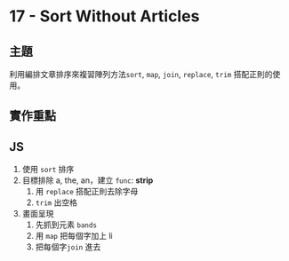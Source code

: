 # 17 - Sort Without Articles

## 主題
利用編排文章排序來複習陣列方法`sort`, `map`, `join`, `replace`, `trim` 搭配正則的使用。

## 實作重點

## JS

1. 使用 `sort` 排序
2. 目標排除 a, the, an，建立 `func`: **strip**
    1. 用 `replace` 搭配正則去除字母
    2. `trim` 出空格
3. 畫面呈現
    1. 先抓到元素 `bands`
    2. 用 `map` 把每個字加上 li
    3. 把每個字`join` 進去